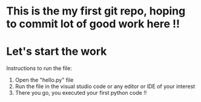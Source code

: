 # This is the my first git repo, hoping to commit lot of good work here !!
# Let's start the work

Instructions to run the file:

1. Open the "hello.py" file
2. Run the file in the visual studio code or any editor or IDE of your interest
3. There you go, you executed your first python code !!

